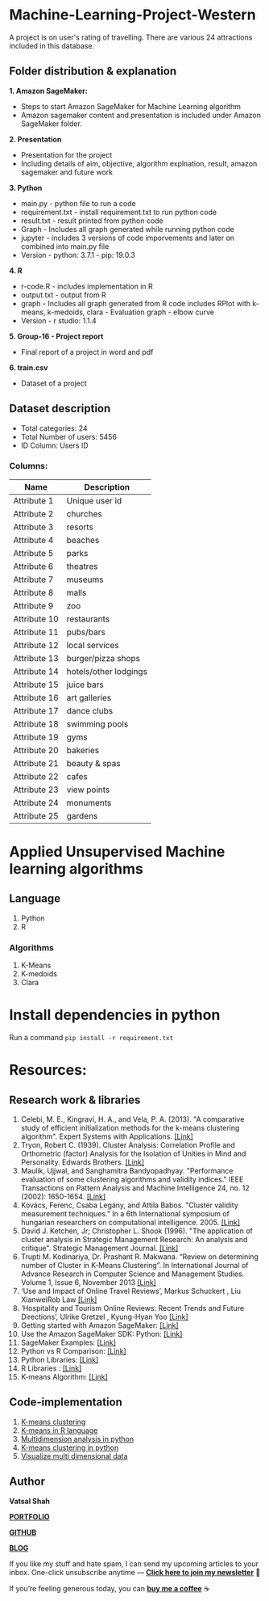 # Machine-Learning-Project-Western

A project is on user's rating of travelling. There are various 24 attractions included in this database.

## Folder distribution & explanation

**1. Amazon SageMaker:**

- Steps to start Amazon SageMaker for Machine Learning algorithm
- Amazon sagemaker content and presentation is included under Amazon SageMaker folder.

**2. Presentation**

- Presentation for the project
- Including details of aim, objective, algorithm explnation, result, amazon sagemaker and future work

**3. Python**

- main.py - python file to run a code
- requirement.txt - install requirement.txt to run python code
- result.txt - result printed from python code
- Graph - Includes all graph generated while running python code
- jupyter - includes 3 versions of code imporvements and later on combined into main.py file
- Version - python: 3.7.1 - pip: 19.0.3

**4. R**

- r-code.R - includes implementation in R
- output.txt - output from R
- graph - Includes all graph generated from R code includes RPlot with k-means, k-medoids, clara - Evaluation graph - elbow curve
- Version - r studio: 1.1.4

**5. Group-16 - Project report**

- Final report of a project in word and pdf

**6. train.csv**

- Dataset of a project

## Dataset description

- Total categories: 24
- Total Number of users: 5456
- ID Column: Users ID

### Columns:

| Name | Description |
| --- | --- |
| Attribute 1 | Unique user id |
| Attribute 2 | churches |
| Attribute 3 | resorts |
| Attribute 4 | beaches |
| Attribute 5 | parks |
| Attribute 6 | theatres |
| Attribute 7 | museums |
| Attribute 8 | malls |
| Attribute 9 | zoo |
| Attribute 10 | restaurants |
| Attribute 11 | pubs/bars |
| Attribute 12 | local services |
| Attribute 13 | burger/pizza shops |
| Attribute 14 | hotels/other lodgings |
| Attribute 15 | juice bars |
| Attribute 16 | art galleries |
| Attribute 17 | dance clubs |
| Attribute 18 | swimming pools |
| Attribute 19 | gyms |
| Attribute 20 | bakeries |
| Attribute 21 | beauty & spas |
| Attribute 22 | cafes |
| Attribute 23 | view points |
| Attribute 24 | monuments |
| Attribute 25 | gardens |

# Applied Unsupervised Machine learning algorithms

## Language

1. Python
2. R

### Algorithms

1. K-Means
2. K-medoids
3. Clara

# Install dependencies in python

Run a command `pip install -r requirement.txt`

# Resources:

## Research work & libraries

1. Celebi, M. E., Kingravi, H. A., and Vela, P. A. (2013). "A comparative study of efficient initialization methods for the k-means clustering algorithm". Expert Systems with Applications. [[Link]](https://arxiv.org/abs/1209.1960)
2. Tryon, Robert C. (1939). Cluster Analysis: Correlation Profile and Orthometric (factor) Analysis for the Isolation of Unities in Mind and Personality. Edwards Brothers. [[Link]](https://www.scirp.org/(S(i43dyn45teexjx455qlt3d2q))/reference/ReferencesPapers.aspx?ReferenceID=1866589)
3. Maulik, Ujjwal, and Sanghamitra Bandyopadhyay. "Performance evaluation of some clustering algorithms and validity indices." IEEE Transactions on Pattern Analysis and Machine Intelligence 24, no. 12 (2002): 1650-1654. [[Link]](https://pdfs.semanticscholar.org/3f78/ef83659c501e84b9c9be88d0a85081c42de6.pdf)
4. Kovács, Ferenc, Csaba Legány, and Attila Babos. "Cluster validity measurement techniques." In a 6th International symposium of hungarian researchers on computational intelligence. 2005. [[Link]](https://imada.sdu.dk/Research/EDML/)
5. David J. Ketchen, Jr; Christopher L. Shook (1996). "The application of cluster analysis in Strategic Management Research: An analysis and critique". Strategic Management Journal. [[Link]](https://onlinelibrary.wiley.com/doi/abs/10.1002/%28SICI%291097-0266%28199606%2917:6%3C441::AID-SMJ819%3E3.0.CO;2-G)
6. Trupti M. Kodinariya, Dr. Prashant R. Makwana. “Review on determining number of Cluster in K-Means Clustering”. In International Journal of Advance Research in Computer Science and Management Studies. Volume 1, Issue 6, November 2013 [[Link]](http://docplayer.net/22058503-Review-on-determining-number-of-cluster-in-k-means-clustering.html)
7. ‘Use and Impact of Online Travel Reviews’, Markus Schuckert , Liu XianweiRob Law [[Link]](https://ieeexplore.ieee.org/document/8635080)
8. ‘Hospitality and Tourism Online Reviews: Recent Trends and Future Directions’, Ulrike Gretzel , Kyung-Hyan Yoo [[Link]](https://www.researchgate.net/publication/221357282_Use_and_Impact_of_Online_Travel_Reviews)
9. Getting started with Amazon SageMaker: [[Link]](https://aws.amazon.com/sagemaker/)
10. Use the Amazon SageMaker SDK: Python: [[Link]](https://github.com/aws/sagemaker-python-sdk)
11. SageMaker Examples: [[Link]](https://github.com/awslabs/amazon-sagemakerexamples)
12. Python vs R Comparison: [[Link]](https://www.dataquest.io/blog/python-vs-r/)
13. Python Libraries: [[Link]](https://docs.python.org/3/library/)
14. R Libraries : [[Link]](https://www.datacamp.com/community/tutorials/r-packages-guide)
15. K-means Algorithm: [[Link]](https://towardsdatascience.com/understanding-k-means-clustering-in-machine-learning-6a6e67336aa1)

## Code-implementation

1. [K-means clustering](https://mubaris.com/posts/kmeans-clustering/)
2. [K-means in R language](https://www.datacamp.com/community/tutorials/k-means-clustering-r)
3. [Multidimension analysis in python](https://www.geeksforgeeks.org/multidimensional-data-analysis-in-python/)
4. [K-means clustering in python](https://stepupanalytics.com/k-means-clustering-algorithm/)
5. [Visualize multi dimensional data](https://towardsdatascience.com/the-art-of-effective-visualization-of-multi-dimensional-data-6c7202990c57)

## Author

**Vatsal Shah**

[**PORTFOLIO**](https://vatsalshah.in)

[**GITHUB**](https://github.com/vatsal2210)

[**BLOG**](https://medium.com/@vatsalshah2210)

If you like my stuff and hate spam, I can send my upcoming articles to your inbox. One-click unsubscribe anytime — [**Click here to join my newsletter**](https://vatsalshah.substack.com/subscribe) 💌

If you’re feeling generous today, you can [**buy me a coffee**](https://www.buymeacoffee.com/vatsalshah) ☕
